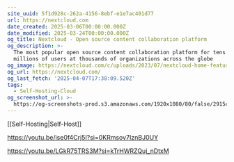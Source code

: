 ```yaml
---
site_uuid: 5f1d928c-262a-4156-8ebf-e1e7ac401d77
url: https://nextcloud.com
date_created: 2025-03-06T00:00:00.000Z
date_modified: 2025-03-24T00:00:00.000Z
og_title: Nextcloud - Open source content collaboration platform
og_description: >-
  The most popular open source content collaboration platform for tens of
  millions of users at thousands of organizations across the globe
og_image: https://nextcloud.com/c/uploads/2023/07/nextcloud-home-featured-image-3.jpg
og_url: https://nextcloud.com/
og_last_fetch: '2025-04-07T17:38:09.520Z'
tags:
  - Self-Hosting-Cloud
og_screenshot_url: >-
  https://og-screenshots-prod.s3.amazonaws.com/1920x1080/80/false/2915ce35010acbec0a23824c2f8f57c84c28479410c9e12a5efb508230fd6e94.jpeg
---
```


[[Self-Hosting|Self-Host]]

https://youtu.be/ise0f4Crj5I?si=0KRmsov7IznBJ0UY

https://youtu.be/LGkR75TRS3M?si=kTrHWRZQuj_nDtxM